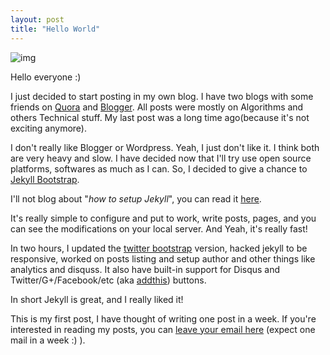 ```yaml
---
layout: post 
title: "Hello World"
---
```

![img](https://raw.githubusercontent.com/vicky002/vicky002.github.io/master/img/pic.jpg)

Hello everyone :)

I just decided to start posting in my own blog. I have two blogs with some friends on [Quora](https://prmgevryday.quora.com/) and [Blogger](http://topblogcoder.blogspot.in/). All posts were mostly on Algorithms and others Technical stuff. My last post was a long time ago(because it's not exciting anymore).

I don't really like Blogger or Wordpress. Yeah, I just don't like it. I think both are very heavy and slow. I have decided now that I'll try use open source platforms, softwares as much as I can. So, I decided to give a chance to [Jekyll Bootstrap](http://jekyllbootstrap.com/).

I'll not blog about "*how to setup Jekyll*", you can read it [here](http://jekyllbootstrap.com).

It's really simple to configure and put to work, write posts, pages, and you can see the modifications on your local server. And Yeah, it's really fast!

In two hours, I updated the [twitter bootstrap](http://getbootstrap.com/) version, hacked jekyll to be responsive, worked on posts listing and setup author and other things like analytics and disquss. It also have built-in support for Disqus and Twitter/G+/Facebook/etc (aka [addthis](http://www.addthis.com/)) buttons. 


In short Jekyll is great, and I really liked it!


This is my first post, I have thought of writing one post in a week. If you're interested in reading my posts, you can [leave your email here](http://eepurl.com/bIgxHz) (expect one mail in a week :) ).



